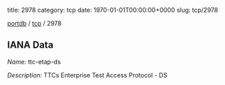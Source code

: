 title: 2978
category: tcp
date: 1970-01-01T00:00:00+0000
slug: tcp/2978

[portdb](/) / [tcp](/category/tcp.html) / 2978


## IANA Data

_Name:_ ttc-etap-ds

_Description:_ TTCs Enterprise Test Access Protocol - DS

